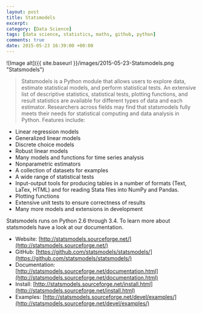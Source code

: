 ```yaml
---
layout: post
title: Statsmodels
excerpt:
category: [Data Science]
tags: [data science, statistics, maths, github, python]
comments: true
date: 2015-05-23 16:39:00 +00:00
---
```


![Image alt]({{ site.baseurl }}/images/2015-05-23-Statsmodels.png "Statsmodels")

>Statsmodels is a Python module that allows users to explore data, estimate statistical models, 
and perform statistical tests. An extensive list of descriptive statistics, statistical tests, 
plotting functions, and result statistics are available for different types of data and each estimator. 
Researchers across fields may find that statsmodels fully meets their needs for statistical computing 
and data analysis in Python. Features include:

<!-- more -->

+ Linear regression models
+ Generalized linear models
+ Discrete choice models
+ Robust linear models
+ Many models and functions for time series analysis
+ Nonparametric estimators
+ A collection of datasets for examples
+ A wide range of statistical tests
+ Input-output tools for producing tables in a number of formats (Text, LaTex, HTML) and for reading Stata files into NumPy and Pandas.
+ Plotting functions
+ Extensive unit tests to ensure correctness of results
+ Many more models and extensions in development

Statsmodels runs on Python 2.6 through 3.4. To learn more about statsmodels have a look at our documentation.

- Website: [http://statsmodels.sourceforge.net/](http://statsmodels.sourceforge.net/)
- GitHub: [https://github.com/statsmodels/statsmodels/](https://github.com/statsmodels/statsmodels/)
- Documentation: [http://statsmodels.sourceforge.net/documentation.html](http://statsmodels.sourceforge.net/documentation.html)
- Install: [http://statsmodels.sourceforge.net/install.html](http://statsmodels.sourceforge.net/install.html)
- Examples: [http://statsmodels.sourceforge.net/devel/examples/](http://statsmodels.sourceforge.net/devel/examples/)
